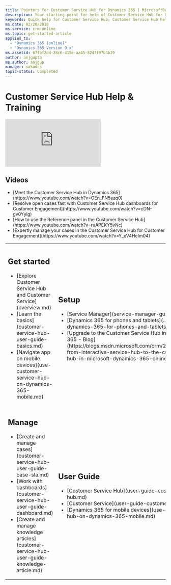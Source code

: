 ```yaml
---
title: Pointers for Customer Service Hub for Dynamics 365 | MicrosoftDocs
description: Your starting point for help of Customer Service Hub for Dynamics 365
keywords: Quick help for Customer Service Hub; Customer Service Hub help
ms.date: 02/20/2018
ms.service: crm-online
ms.topic: get-started-article
applies_to:
  - "Dynamics 365 (online)"
  - "Dynamics 365 Version 9.x"
ms.assetid: 67fbf2dd-28c6-415e-aa45-8247f97b3b19
author: anjgupta
ms.author: anjgup
manager: sakudes
topic-status: Completed
---
```

# Customer Service Hub Help & Training

<table>
<tr>
     <div class="embeddedvideo"><iframe src="https://www.youtube.com/embed/fzaEa0SPWRo" frameborder="0" allowfullscreen></iframe></div>

<td></td>
</tr>
<tr>
<td><h2>Get started</h2>
  <ul>
  <li>[Explore Customer Service Hub and Customer Service](overview.md)</li>
  <li>[Learn the basics](customer-service-hub-user-guide-basics.md)</li>
  <li>[Navigate app on mobile devices](use-customer-service-hub-on-dynamics-365-mobile.md)</li>
  </ul>
  </td>

  <td><h2>Setup</h2>
  <ul>
  <li>[Service Manager](service-manager-guide.md)</li>
  <li>[Dynamics 365 for phones and tablets](../mobile-app/install-dynamics-365-for-phones-and-tablets.md)</li>
  <li>[Upgrade to the Customer Service Hub in Microsoft Dynamics 365 - Blog](https://blogs.msdn.microsoft.com/crm/2018/02/16/upgrade-from-interactive-service-hub-to-the-customer-service-hub-in-microsoft-dynamics-365-online-version-9-0/)</li> 
  </ul>
  </td>
</tr>
<tr> 
 <td><h2>Manage</h2>
   <ul>
   <li>[Create and manage cases](customer-service-hub-user-guide-case-sla.md)</li>
  <li>[Work with dashboards](customer-service-hub-user-guide-dashboard.md)</li>
  <li>[Create and manage knowledge articles](customer-service-hub-user-guide-knowledge-article.md)</li>
  </ul>
  </td>

 <td><h2>User Guide</h2>
   <ul>
  <li>[Customer Service Hub](user-guide-customer-service-hub.md)</li>
   <li>[Customer Service](user-guide-customer-service.md)</li>
  <li>[Dynamics 365 for mobile devices](use-customer-service-hub-on-dynamics-365-mobile.md)</li>
  </ul>  
  </td>
</tr>

<tr>
<h2>Videos</h2>
<ul>
<li>[Meet the Customer Service Hub in Dynamics 365](https://www.youtube.com/watch?v=OEn_FN5azq0)</li>
<li>[Resolve open cases fast with Customer Service Hub dashboards for Customer Engagement](https://www.youtube.com/watch?v=cDN-gv0Yylg)</li>
<li>[How to use the Reference panel in the Customer Service Hub](https://www.youtube.com/watch?v=ruAPEKY5vNc)</li>
<li>[Expertly manage your cases in the Customer Service Hub for Customer Engagement](https://www.youtube.com/watch?v=Y_eV4HeIm04)</li>

  </ul>  
 </td>
 </tr>

</table>



 


